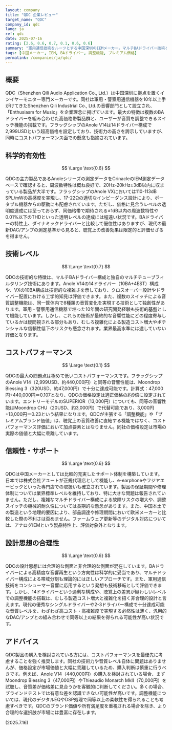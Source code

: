 ```yaml
---
layout: company
title: "QDC 企業レビュー"
target_name: "QDC"
company_id: qdc
lang: ja
ref: qdc
date: 2025-07-16
rating: [2.6, 0.6, 0.7, 0.1, 0.6, 0.6]
summary: "軍用通信技術をルーツとする中国深圳のIEMメーカー。マルチBAドライバー技術と調整機能に特化するも、コストパフォーマンスに課題を抱える"
tags: [中国メーカー, IEM, BAドライバー, 調整機能, プレミアム価格]
permalink: /companies/ja/qdc/
---
```


## 概要

QDC（Shenzhen Qili Audio Application Co., Ltd.）は中国深圳に拠点を置くインイヤーモニター専門メーカーです。同社は軍用・警察用通信機器を10年以上手がけてきたShenzhen Qili Industrial Co., Ltd.の音響部門として設立され、「Enthusiasm for Music」を企業理念に掲げています。最大の特徴は複数のBAドライバーを組み合わせた高価格帯製品群と、ユーザーが音質を調整できるスイッチ機能の搭載です。フラッグシップのAnole V14は14ドライバー構成で2,999USDという超高価格を設定しており、技術力の高さを誇示していますが、同時にコストパフォーマンス面での懸念も指摘されています。

## 科学的有効性

$$ \Large \text{0.6} $$

QDCの主力製品であるAnoleシリーズの測定データをCrinacleのIEM測定データベースで確認すると、周波数特性は概ね良好で、20Hz-20kHz±3dB以内に収まっている製品が大半です。フラッグシップのAnole VXにおいては110-113dB SPL/mWの高感度を実現し、17-22Ωの適切なインピーダンス設計により、ポータブル機器からの駆動にも配慮されています。ただし、価格に見合うレベルの透明度達成には至っておらず、同価格帯で期待される±1dB以内の周波数特性や0.01%以下のTHDといった透明レベルの達成には程遠い状況です。BAドライバーの特性上、ダイナミックドライバーと比較して優位性はありますが、現代の最新DAC/アンプの測定基準から見ると、聴覚上の改善効果は限定的と評価せざるを得ません。

## 技術レベル

$$ \Large \text{0.7} $$

QDCの技術的な特徴は、マルチBAドライバー構成と独自のマルチチューブフィルタリング技術にあります。Anole V14の14ドライバー（10BA+4EST）構成や、VXの10BA構成は技術的な複雑さを示しており、クロスオーバー設計やドライバー配置における工学的知見は評価できます。また、複数のスイッチによる音質調整機能は、同一筐体内で8種類の音質変化を実現する技術として独創性があります。軍用・警察用通信機器で培った10年間の研究開発経験も技術的基盤として機能しています。しかし、これらの技術が最終的な音響性能にどの程度寄与しているかは疑問視される部分もあり、むしろ複雑化による製造コスト増大やポテンシャルな信頼性低下のリスクも懸念されます。業界最高水準には達していない評価となります。

## コストパフォーマンス

$$ \Large \text{0.1} $$

QDCの最大の問題点は極めて低いコストパフォーマンスです。フラッグシップのAnole V14（2,999USD、約440,000円）と同等の音響性能は、Moondrop Blessing 3（320USD、約47,000円）で十分に達成可能です。計算式：47,000円÷440,000円＝0.107となり、QDCの価格設定は適正価格の約9倍に設定されています。エントリーモデルのSUPERIOR（13,000円）についても、同等の音響性能はMoondrop CHU（20USD、約3,000円）で代替可能であり、3,000円÷13,000円＝0.23という結果になります。QDCが主張する「調整機能」や「プレミアムブランド価値」は、聴覚上の音質改善に直結する機能ではなく、コストパフォーマンス評価において加点要素とはなりません。同社の価格設定は市場の実際の価値と大幅に乖離しています。

## 信頼性・サポート

$$ \Large \text{0.6} $$

QDCは中国メーカーとしては比較的充実したサポート体制を構築しています。日本では株式会社アユートが正規代理店として機能し、e-earphoneやフジヤエービックといった専門店での取扱いも確立されています。製品の保証期間や修理体制については業界標準レベルを維持しており、特に大きな問題は報告されていません。ただし、複雑なマルチドライバー構成による故障リスクの増大や、調整スイッチの機械的耐久性については長期的な懸念があります。また、中国本土での製造という地理的要因により、部品調達や修理期間において欧米メーカーと比較した際の不利さは否めません。ファームウェア更新等のデジタル対応については、アナログIEMという製品特性上、評価対象外となります。

## 設計思想の合理性

$$ \Large \text{0.6} $$

QDCの設計思想には合理的な側面と非合理的な側面が混在しています。BAドライバーによる高精度な音響再生という方向性は科学的に妥当であり、マルチドライバー構成による帯域分割も理論的には正しいアプローチです。また、軍用通信技術をコンシューマー音響に応用するという発想も技術移転として評価できます。しかし、14ドライバーという過剰な構成や、聴覚上の差異が疑わしいレベルでの調整機能の搭載は、むしろ製造コスト増大と複雑化を招く非合理的設計と言えます。現代の優秀なシングルドライバーや2-3ドライバー構成で十分達成可能な音質レベルを、わざわざ高コスト・高複雑度で実現する必然性は薄く、汎用的なDAC/アンプとの組み合わせで同等以上の結果を得られる可能性が高い状況です。

## アドバイス

QDC製品の購入を検討されている方には、コストパフォーマンスを最優先に考慮することを強く推奨します。同社の技術力や音質レベル自体に問題はありませんが、価格設定が市場価値と大幅に乖離しているため、購入判断は慎重に行うべきです。例えば、Anole V14（440,000円）の購入を検討されている場合、まずMoondrop Blessing 3（47,000円）やThieaudio Monarch MkII（70,000円）を試聴し、音質差が価格差に見合うかを客観的に判断してください。多くの場合、ブラインドテストでは有意な差を認識できない可能性が高いです。調整機能については、現代のデジタルEQやDSP処理で同等以上の柔軟性を得られることも考慮すべきです。QDCのブランド価値や所有満足度を重視される場合を除き、より合理的な選択肢が市場には豊富に存在します。

(2025.7.16)